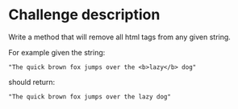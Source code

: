 # Challenge description


Write a method that will remove all html tags from any given string.

For example given the string:

```
"The quick brown fox jumps over the <b>lazy</b> dog"
```

should return:

```
"The quick brown fox jumps over the lazy dog"
```
